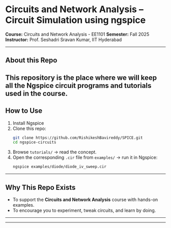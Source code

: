 # Circuits and Network Analysis – Circuit Simulation using ngspice  

**Course:** Circuits and Network Analysis - EE1101
**Semester:** Fall 2025  
**Instructor:** Prof. Seshadri Sravan Kumar, IIT Hyderabad  

---

## About this Repo

This repository is the place where we will keep all the **Ngspice circuit programs and tutorials** used in the course.  
---

## How to Use

1. Install Ngspice 
2. Clone this repo:  
   ```bash
   git clone https://github.com/RishikeshBavireddy/SPICE.git
   cd ngspice-circuits
   ```
3. Browse `tutorials/` → read the concept.  
4. Open the corresponding `.cir` file from `examples/` → run it in Ngspice:  
   ```bash
   ngspice examples/diode/diode_iv_sweep.cir
   ```

---

## Why This Repo Exists

- To support the **Circuits and Network Analysis** course with hands-on examples.   
- To encourage you to experiment, tweak circuits, and learn by doing.  

---
---

